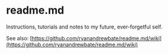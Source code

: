 # readme.md
Instructions, tutorials and notes to my future, ever-forgetful self.

See also: [https://github.com/ryanandrewbate/readme.md/wiki](https://github.com/ryanandrewbate/readme.md/wiki)
